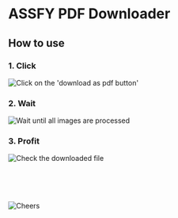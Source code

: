 # ASSFY PDF Downloader

## How to use

### 1. Click

![Click on the 'download as pdf button'](https://github.com/user-attachments/assets/e663b495-34de-41c7-afc8-3bb776efa5f9)

### 2. Wait

![Wait until all images are processed](https://github.com/user-attachments/assets/717e8681-ab9f-4718-affc-ccbc325b7548)

### 3. Profit

![Check the downloaded file](https://github.com/user-attachments/assets/6648b4d0-588f-49a6-8145-26d24aa24b0b)


<br><br><br>

![Cheers](https://github.com/user-attachments/assets/e152a9da-d5aa-468a-958d-a005958af4c5)
